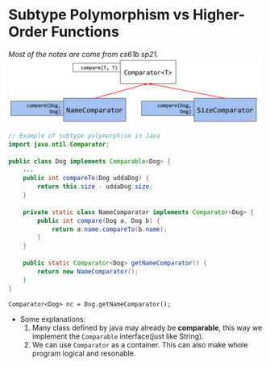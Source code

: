 # Subtype Polymorphism vs Higher-Order Functions
*Most of the notes are come from cs61b sp21.*
![Inheritance Schematic Diagram](./Image/image.png)

```java
// Example of subtype polymorphism in Java
import java.util.Comparator;

public class Dog implements Comparable<Dog> {
    ...
    public int compareTo(Dog uddaDog) {
        return this.size - uddaDog.size;
    }

    private static class NameComparator implements Comparator<Dog> {
        public int compare(Dog a, Dog b) {
            return a.name.compareTo(b.name);
        }
    }

    public static Comparator<Dog> getNameComparator() {
        return new NameComparator();
    }
}
```

```
Comparator<Dog> nc = Dog.getNameComparator();
```
- Some explanations:
  1. Many class defined by java may already be **comparable**, this way we implement the `Comparable` interface(just like String). 
  2. We can use `Comparator` as a container. This can also make whole program logical and resonable.
